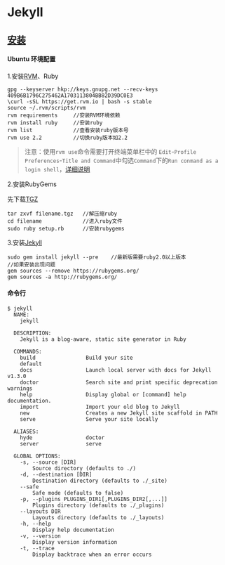 # Jekyll

## [安装](http://jekyll.bootcss.com/docs/installation/)

#### Ubuntu 环境配置

1.安装[RVM](http://rvm.io/)、Ruby

    gpg --keyserver hkp://keys.gnupg.net --recv-keys 409B6B1796C275462A1703113804BB82D39DC0E3
    \curl -sSL https://get.rvm.io | bash -s stable
    source ~/.rvm/scripts/rvm
    rvm requirements     //安装RVM环境依赖
    rvm install ruby     //安装ruby
    rvm list             //查看安装ruby版本号
    rvm use 2.2          //切换ruby版本如2.2

>注意：使用`rvm use`命令需要打开终端菜单栏中的 `Edit`-`Profile Preferences`-`Title and Command`中勾选`Command`下的`Run conmand as a login shell`，[详细说明](https://rvm.io/integration/gnome-terminal)

2.安装RubyGems

先下载[TGZ](https://rubygems.org/pages/download#formats)

    tar zxvf filename.tgz   //解压缩ruby
    cd filename             //进入ruby文件
    sudo ruby setup.rb      //安装rubygems

3.安装[Jekyll](https://docs.rubygems.org/gems/jekyll/versions/3.0.0.pre.beta10)

    sudo gem install jekyll --pre    //最新版需要ruby2.0以上版本
    //如果安装出现问题
    gem sources --remove https://rubygems.org/
    gem sources -a http://rubygems.org/

#### 命令行

    $ jekyll
      NAME:
        jekyll

      DESCRIPTION:
        Jekyll is a blog-aware, static site generator in Ruby

      COMMANDS:
        build                Build your site
        default
        docs                 Launch local server with docs for Jekyll v1.3.0
        doctor               Search site and print specific deprecation warnings
        help                 Display global or [command] help documentation.
        import               Import your old blog to Jekyll
        new                  Creates a new Jekyll site scaffold in PATH
        serve                Serve your site locally

      ALIASES:
        hyde                 doctor
        server               serve

      GLOBAL OPTIONS:
        -s, --source [DIR]
            Source directory (defaults to ./)
        -d, --destination [DIR]
            Destination directory (defaults to ./_site)
        --safe
            Safe mode (defaults to false)
        -p, --plugins PLUGINS_DIR1[,PLUGINS_DIR2[,...]]
            Plugins directory (defaults to ./_plugins)
        --layouts DIR
            Layouts directory (defaults to ./_layouts)
        -h, --help
            Display help documentation
        -v, --version
            Display version information
        -t, --trace
            Display backtrace when an error occurs
